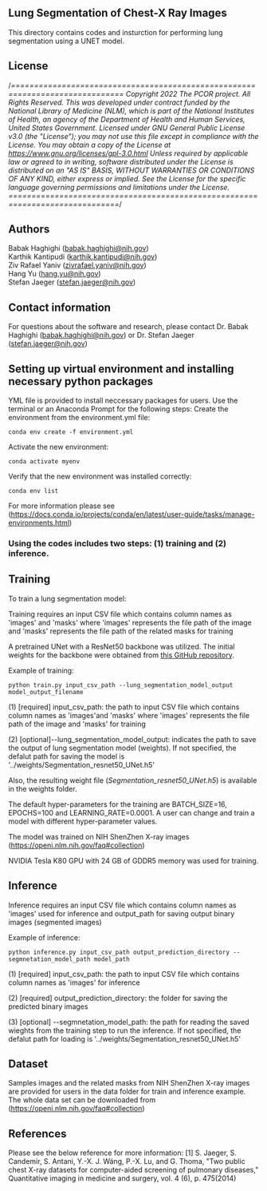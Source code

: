
## Lung Segmentation of Chest-X Ray Images

This directory contains codes and insturction for performing lung segmentation using a UNET model.

## License

/*==============================================================================
Copyright 2022 The PCOR project. All Rights Reserved.
This  was developed under contract funded by the National Library of Medicine (NLM),
which is part of the National Institutes of Health, an agency of the Department of Health and Human
Services, United States Government.
Licensed under GNU General Public License v3.0 (the "License");
you may not use this file except in compliance with the License.
You may obtain a copy of the License at
    https://www.gnu.org/licenses/gpl-3.0.html
Unless required by applicable law or agreed to in writing, software
distributed under the License is distributed on an "AS IS" BASIS,
WITHOUT WARRANTIES OR CONDITIONS OF ANY KIND, either express or implied.
See the License for the specific language governing permissions and
limitations under the License.
==============================================================================*/

## Authors

Babak Haghighi (babak.haghighi@nih.gov)<br/>
Karthik Kantipudi (karthik.kantipudi@nih.gov)<br/>
Ziv Rafael Yaniv (zivrafael.yaniv@nih.gov)<br/>
Hang Yu (hang.yu@nih.gov)<br/>
Stefan Jaeger (stefan.jaeger@nih.gov)<br/>

## Contact information

For questions about the software and research, please contact Dr. Babak Haghighi (babak.haghighi@nih.gov) or Dr. Stefan Jaeger (stefan.jaeger@nih.gov)


## Setting up virtual environment and installing necessary python packages

YML file is provided to install neccessary packages for users. Use the terminal or an Anaconda Prompt for the following steps:
Create the environment from the environment.yml file:
```
conda env create -f environment.yml
```

Activate the new environment: 
```
conda activate myenv
```

Verify that the new environment was installed correctly:
```
conda env list
```

For more information please see (https://docs.conda.io/projects/conda/en/latest/user-guide/tasks/manage-environments.html)
 

### Using the codes includes two steps: (1) training and (2) inference.
## Training
To train a lung segmentation model:

Training requires an input CSV file which contains column names as 'images'
and 'masks' where 'images' represents the file path of the image
and 'masks' represents the file path of the related masks for training

A pretrained UNet with a ResNet50 backbone was utilized. The initial weights for the backbone were obtained from [this GitHub repository](https://github.com/qubvel/segmentation_models).


Example of training:
```
python train.py input_csv_path --lung_segmentation_model_output  model_output_filename 

```
(1) [required] input_csv_path: the path to input CSV file which contains column names as 'images'and 'masks' where 'images' represents the file path of the image and 'masks' for training

(2) [optional]--lung_segmentation_model_output: indicates the path to save the output of lung segmentation model (weights). If not specified, the defalut path for saving the model is '../weights/Segmentation_resnet50_UNet.h5'

Also, the resulting weight file (*Segmentation_resnet50_UNet.h5*) is available in the weights folder.

The default hyper-parameters for the training are BATCH_SIZE=16, EPOCHS=100 and LEARNING_RATE=0.0001. A user can change and train a model with different hyper-parameter values.

The model was trained on NIH ShenZhen X-ray images (https://openi.nlm.nih.gov/faq#collection)

NVIDIA Tesla K80 GPU with 24 GB of GDDR5 memory was used for training. 


## Inference
Inference requires an input CSV file which contains column names as 'images' used for inference and output_path for saving output binary images (segmented images)


Example of inference:
```
python inference.py input_csv_path output_prediction_directory --segmnetation_model_path model_path

```
(1) [required] input_csv_path: the path to input CSV file which contains column names as 'images' for inference

(2) [required] output_prediction_directory: the folder for saving the predicted binary images 

(3) [optional] --segmnetation_model_path: the path for reading the saved wieghts from the training step to run the inference. 
If not specified, the defalut path for loading is '../weights/Segmentation_resnet50_UNet.h5'

## Dataset

Samples images and the related masks from NIH ShenZhen X-ray images are provided for users in the data folder for train and inference example. 
The whole data set can be downloaded from (https://openi.nlm.nih.gov/faq#collection) 

## References
Please see the below reference for more information:
[1] S. Jaeger, S. Candemir, S. Antani, Y.-X. J. Wáng, P.-X. Lu, and G. Thoma, "Two public chest X-ray datasets for computer-aided screening of pulmonary diseases," 
Quantitative imaging in medicine and surgery, vol. 4 (6), p. 475(2014)





